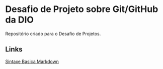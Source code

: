 # Desafio de Projeto sobre Git/GitHub da DIO
Repositório criado para o Desafio de Projetos.

## Links
[Sintaxe Basica Markdown](https://www.markdownguide.org/basic-syntax)
